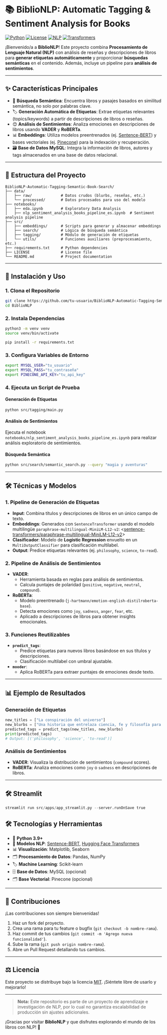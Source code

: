 # 📚 BiblioNLP: Automatic Tagging & Sentiment Analysis for Books

[![Python](https://img.shields.io/badge/Python-3.9%2B-blue.svg)](https://www.python.org/)
[![License](https://img.shields.io/badge/License-MIT-yellow.svg)](LICENSE)
[![NLP](https://img.shields.io/badge/NLP-Sentiment%20Analysis-green)](https://www.nltk.org/)
[![Transformers](https://img.shields.io/badge/Transformers-Hugging%20Face-orange)](https://huggingface.co/)

¡Bienvenido/a a **BiblioNLP**! Este proyecto combina **Procesamiento de Lenguaje Natural (NLP)** con análisis de reseñas y descripciones de libros para **generar etiquetas automáticamente** y proporcionar **búsquedas semánticas** en el contenido. Además, incluye un pipeline para **análisis de sentimientos**.

---

## ✨ Características Principales

- 🔎 **Búsqueda Semántica**: Encuentra libros y pasajes basados en similitud semántica, no solo por palabras clave.
- 🏷 **Generación Automática de Etiquetas**: Extrae etiquetas relevantes (topics/keywords) a partir de descripciones de libros o reseñas.
- 😊 **Análisis de Sentimientos**: Analiza emociones en descripciones de libros usando **VADER** y **RoBERTa**.
- 📊 **Embeddings**: Utiliza modelos preentrenados (ej. [Sentence-BERT](https://www.sbert.net/)) y bases vectoriales (ej. [Pinecone](https://www.pinecone.io/)) para la indexación y recuperación.
- 🗃 **Base de Datos MySQL**: Integra la información de libros, autores y tags almacenados en una base de datos relacional.

---

## 📂 Estructura del Proyecto

```plaintext
BiblioNLP-Automatic-Tagging-Semantic-Book-Search/
├── data/
│   ├── raw/             # Datos crudos (blurbs, reseñas, etc.)
│   └── processed/       # Datos procesados para uso del modelo
├── notebooks/
│   ├── eda.ipynb        # Exploratory Data Analysis
│   ├── nlp_sentiment_analysis_books_pipeline_es.ipynb  # Sentiment analysis pipeline
├── src/
│   ├── embeddings/      # Scripts para generar y almacenar embeddings
│   ├── search/          # Lógica de búsqueda semántica
│   ├── tagging/         # Módulo de generación de etiquetas
│   └── utils/           # Funciones auxiliares (preprocesamiento, etc.)
├── requirements.txt     # Python dependencies
├── LICENSE              # License file
└── README.md            # Project documentation
```

---

## 🚀 Instalación y Uso

### 1. Clona el Repositorio

```bash
git clone https://github.com/tu-usuario/BiblioNLP-Automatic-Tagging-Semantic-Book-Search.git
cd BiblioNLP
```

### 2. Instala Dependencias

```bash
python3 -m venv venv
source venv/bin/activate

pip install -r requirements.txt
```

### 3. Configura Variables de Entorno

```bash
export MYSQL_USER="tu_usuario"
export MYSQL_PASS="tu_contraseña"
export PINECONE_API_KEY="tu_api_key"
```

### 4. Ejecuta un Script de Prueba

#### Generación de Etiquetas

```bash
python src/tagging/main.py
```

#### Análisis de Sentimientos

Ejecuta el notebook `notebooks/nlp_sentiment_analysis_books_pipeline_es.ipynb` para realizar análisis exploratorio de sentimientos.

#### Búsqueda Semántica

```bash
python src/search/semantic_search.py --query "magia y aventuras"
```

---

## 🛠 Técnicas y Modelos

### 1. **Pipeline de Generación de Etiquetas**

- **Input**: Combina títulos y descripciones de libros en un único campo de texto.
- **Embeddings**: Generados con `SentenceTransformer` usando el modelo multilingüe `paraphrase-multilingual-MiniLM-L12-v2`: <[sentence-transformers/paraphrase-multilingual-MiniLM-L12-v2](https://huggingface.co/sentence-transformers/paraphrase-multilingual-MiniLM-L12-v2)>
- **Clasificador**: Modelo de **Logistic Regression** envuelto en un `MultiOutputClassifier` para clasificación multilabel.
- **Output**: Predice etiquetas relevantes (ej. `philosophy`, `science`, `to-read`).

### 2. **Pipeline de Análisis de Sentimientos**

- **VADER**:
  - Herramienta basada en reglas para análisis de sentimientos.
  - Calcula puntajes de polaridad (`positive`, `negative`, `neutral`, `compound`).
- **RoBERTa**:
  - Modelo preentrenado (`j-hartmann/emotion-english-distilroberta-base`).
  - Detecta emociones como `joy`, `sadness`, `anger`, `fear`, etc.
  - Aplicado a descripciones de libros para obtener insights emocionales.

### 3. **Funciones Reutilizables**

- **`predict_tags`**:
  - Predice etiquetas para nuevos libros basándose en sus títulos y descripciones.
  - Clasificación multilabel con umbral ajustable.
- **`mooder`**:
  - Aplica RoBERTa para extraer puntajes de emociones desde texto.

---

## 📊 Ejemplo de Resultados

### Generación de Etiquetas

```python
new_titles = ["La conspiración del universo"]
new_blurbs = ["Una historia que entrelaza ciencia, fe y filosofía para revelar los secretos de la creación."]
predicted_tags = predict_tags(new_titles, new_blurbs)
print(predicted_tags)
# Output: [('philosophy', 'science', 'to-read')]
```

### Análisis de Sentimientos

- **VADER**: Visualiza la distribución de sentimientos (`compound` scores).
- **RoBERTa**: Analiza emociones como `joy` o `sadness` en descripciones de libros.

---

## 🛠 Streamlit

```python
streamlit run src/apps/app_streamlit.py --server.runOnSave true
```

## 🛠 Tecnologías y Herramientas

- 🐍 **Python 3.9+**
- 🧠 **Modelos NLP**: [Sentence-BERT](https://www.sbert.net/), [Hugging Face Transformers](https://huggingface.co/)
- 📊 **Visualización**: Matplotlib, Seaborn
- 🗂 **Procesamiento de Datos**: Pandas, NumPy
- 🏷 **Machine Learning**: Scikit-learn
- 🗄️ **Base de Datos**: MySQL (opcional)
- 🗂 **Base Vectorial**: Pinecone (opcional)

---

## 🙌 Contribuciones

¡Las contribuciones son siempre bienvenidas!

1. Haz un fork del proyecto.
2. Crea una rama para tu feature o bugfix (`git checkout -b nombre-rama`).
3. Haz commit de tus cambios (`git commit -m 'Agrego nueva funcionalidad'`).
4. Sube la rama (`git push origin nombre-rama`).
5. Abre un Pull Request detallando tus cambios.

---

## ⚖️ Licencia

Este proyecto se distribuye bajo la licencia [MIT](LICENSE). ¡Siéntete libre de usarlo y mejorarlo!

---

> **Nota:** Este repositorio es parte de un proyecto de aprendizaje e investigación de NLP, por lo cual no garantiza escalabilidad de producción sin ajustes adicionales.

¡Gracias por visitar **BiblioNLP** y que disfrutes explorando el mundo de los libros con NLP! 🎉
